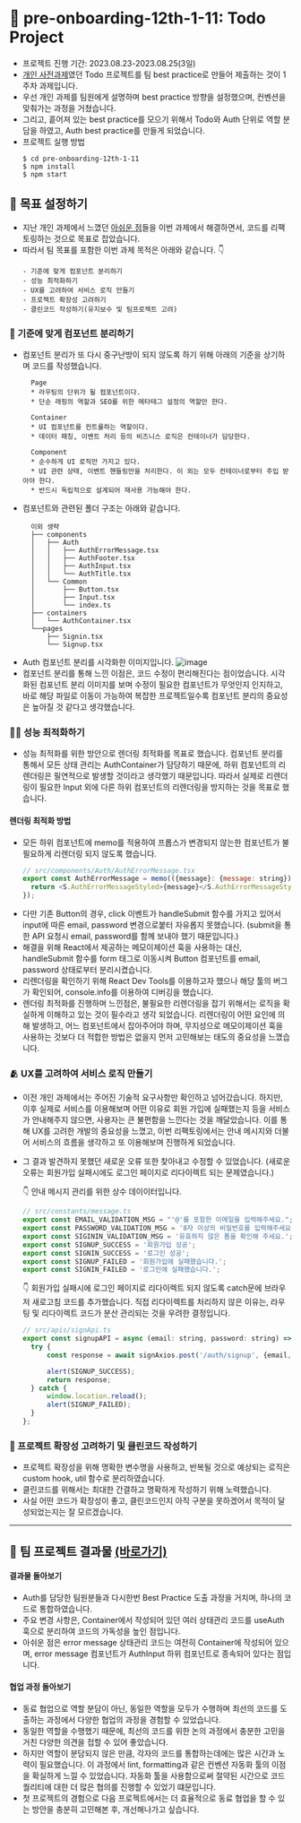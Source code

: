 # 📝 pre-onboarding-12th-1-11: Todo Project
- 프로젝트 진행 기간: 2023.08.23-2023.08.25(3일)
-   [개인 사전과제](https://github.com/Aroma-oh/wanted-pre-onboarding-frontend)였던 Todo 프로젝트를 팀 best practice로 만들어 제출하는 것이 1주차 과제입니다.
-   우선 개인 과제를 팀원에게 설명하며 best practice 방향을 설정했으며, 컨벤션을 맞춰가는 과정을 거쳤습니다. 
-   그리고, 흩어져 있는 best practice를 모으기 위해서 Todo와 Auth 단위로 역할 분담을 하였고, Auth best practice를 만들게 되었습니다.
-   프로젝트 실행 방법
    ```
    $ cd pre-onboarding-12th-1-11
    $ npm install
    $ npm start
    ```


## 🎯 목표 설정하기 
* 지난 개인 과제에서 느꼈던 [아쉬운 점](https://github.com/Aroma-oh/wanted-pre-onboarding-frontend#-%EC%95%84%EC%89%AC%EC%9B%80%EC%9C%BC%EB%A1%9C-%EB%82%A8%EC%9D%80-%EC%82%AC%ED%95%AD%EB%93%A4)들을 이번 과제에서 해결하면서, 코드를 리팩토링하는 것으로 목표로 잡았습니다. 
* 따라서 팀 목표를 포함한 이번 과제 목적은 아래와 같습니다. 👇
  ```
  - 기준에 맞게 컴포넌트 분리하기
  - 성능 최적화하기
  - UX를 고려하여 서비스 로직 만들기
  - 프로젝트 확장성 고려하기
  - 클린코드 작성하기(유지보수 및 팀프로젝트 고려)
  ```
### 🧩 기준에 맞게 컴포넌트 분리하기
* 컴포넌트 분리가 또 다시 중구난방이 되지 않도록 하기 위해 아래의 기준을 상기하며 코드를 작성했습니다. 
  ```
    Page
    * 라우팅의 단위가 될 컴포넌트이다.
    * 단순 래핑의 역할과 SEO를 위한 메타태그 설정의 역할만 한다.
    
    Container
    * UI 컴포넌트를 컨트롤하는 역할이다.
    * 데이터 패칭, 이벤트 처리 등의 비즈니스 로직은 컨테이너가 담당한다.
    
    Component
    * 순수하게 UI 로직만 가지고 있다.
    * UI 관련 상태, 이벤트 핸들링만을 처리한다. 이 외는 모두 컨테이너로부터 주입 받아야 한다.
    * 반드시 독립적으로 설계되어 재사용 가능해야 한다.
  ```
* 컴포넌트와 관련된 폴더 구조는 아래와 같습니다.
  ```
    이외 생략
    ├── components
    │   ├── Auth
    │   │   ├── AuthErrorMessage.tsx
    │   │   ├── AuthFooter.tsx
    │   │   ├── AuthInput.tsx
    │   │   └── AuthTitle.tsx
    │   └── Common
    │       ├── Button.tsx
    │       ├── Input.tsx
    │       └── index.ts
    ├── containers
    │   └── AuthContainer.tsx
    └──pages
        ├── Signin.tsx
        └── Signup.tsx
  ```
* Auth 컴포넌트 분리를 시각화한 이미지입니다.
  ![image](https://github.com/Aroma-oh/wanted-pre-onboarding-frontend-projects/assets/115550622/0fd09224-8d1f-4ae6-95d1-d67d8c0e9fd5)
* 컴포넌트 분리를 통해 느낀 이점은, 코드 수정이 편리해진다는 점이었습니다. 시각화된 컴포넌트 분리 이미지를 보며 수정이 필요한 컴포넌트가 무엇인지 인지하고, 바로 해당 파일로 이동이 가능하여 복잡한 프로젝트일수록 컴포넌트 분리의 중요성은 높아질 것 같다고 생각했습니다. 

### 🧚🏻 성능 최적화하기
* 성능 최적화를 위한 방안으로 렌더링 최적화를 목표로 했습니다. 컴포넌트 분리를 통해서 모든 상태 관리는 AuthContainer가 담당하기 때문에, 하위 컴포넌트의 리렌더링은 필연적으로 발생할 것이라고 생각했기 때문입니다. 따라서 실제로 리렌더링이 필요한 Input 외에 다른 하위 컴포넌트의 리렌더링을 방지하는 것을 목표로 했습니다. 
#### 렌더링 최적화 방법
* 모든 하위 컴포넌트에 memo를 적용하여 프롭스가 변경되지 않는한 컴포넌트가 불필요하게 리렌더링 되지 않도록 했습니다.
  ```js
  // src/components/Auth/AuthErrorMessage.tsx
  export const AuthErrorMessage = memo(({message}: {message: string}) => {
    return <S.AuthErrorMessageStyled>{message}</S.AuthErrorMessageStyled>;
  });
  ```
* 다만 기존 Button의 경우, click 이벤트가 handleSubmit 함수를 가지고 있어서 input에 따른 email, password 변경으로붙터 자유롭지 못했습니다. (submit을 통한 API 요청시 email, password를 함께 보내야 했기 때문입니다.)
* 해결을 위해 React에서 제공하는 메모이제이션 훅을 사용하는 대신, handleSubmit 함수를 form 태그로 이동시켜 Button 컴포넌트를 email, password 상태로부터 분리시켰습니다.
* 리렌더링을 확인하기 위해 React Dev Tools를 이용하고자 했으나 해당 툴의 버그가 확인되어, console.info를 이용하여 디버깅을 했습니다.
* 렌더링 최적화를 진행하며 느낀점은, 불필요한 리렌더링을 잡기 위해서는 로직을 확실하게 이해하고 있는 것이 필수라고 생각 되었습니다. 리렌더링이 어떤 요인에 의해 발생하고, 어느 컴포넌트에서 잡아주어야 하며, 무지성으로 메모이제이션 훅을 사용하는 것보다 더 적합한 방법은 없을지 먼저 고민해보는 태도의 중요성을 느꼈습니다. 

### 🫂 UX를 고려하여 서비스 로직 만들기
* 이전 개인 과제에서는 주어진 기술적 요구사항만 확인하고 넘어갔습니다. 하지만, 이후 실제로 서비스를 이용해보며 어떤 이유로 회원 가입에 실패했는지 등을 서비스가 안내해주지 않으면, 사용자는 큰 불편함을 느낀다는 것을 깨달았습니다. 이를 통해 UX를 고려한 개발의 중요성을 느꼈고, 이번 리팩토링에서는 안내 메시지와 더불어 서비스의 흐름을 생각하고 또 이용해보며 진행하게 되었습니다. 
* 그 결과 발견하지 못했던 새로운 오류 또한 찾아내고 수정할 수 있었습니다. (새로운 오류는 회원가입 실패시에도 로그인 페이지로 리다이렉트 되는 문제였습니다.)

  👇 안내 메시지 관리를 위한 상수 데이이터입니다. 
    ```js
    // src/constants/message.ts
    export const EMAIL_VALIDATION_MSG = "'@'를 포함한 이메일을 입력해주세요.";
    export const PASSWORD_VALIDATION_MSG = '8자 이상의 비밀번호를 입력해주세요.';
    export const SIGININ_VALIDATION_MSG = '유효하지 않은 폼을 확인해 주세요.';
    export const SIGNUP_SUCCESS = '회원가입 성공';
    export const SIGNIN_SUCCESS = '로그인 성공';
    export const SIGNUP_FAILED = '회원가입에 실패했습니다.';
    export const SIGNIN_FAILED = '로그인에 실패했습니다.';
  
    ```
  👇 회원가입 실패시에 로그인 페이지로 리다이렉트 되지 않도록 catch문에 브라우저 새로고침 코드를 추가했습니다. 직접 리다이렉트를 처리하지 않은 이유는, 라우팅 및 리다이렉트 코드가 분산 관리되는 것을 우려한 결정입니다. 
    ```js
    // src/apis/signApi.ts
    export const signupAPI = async (email: string, password: string) => {
      try {
          const response = await signAxios.post('/auth/signup', {email, password});
  
          alert(SIGNUP_SUCCESS);
          return response;
      } catch {
          window.location.reload();
          alert(SIGNUP_FAILED);
      }
    };
    ```

### 🤔 프로젝트 확장성 고려하기 및 클린코드 작성하기
* 프로젝트 확장성을 위해 명확한 변수명을 사용하고, 반복될 것으로 예상되는 로직은 custom hook, util 함수로 분리하였습니다.
* 클린코드를 위해서는 최대한 간결하고 명확하게 작성하기 위해 노력했습니다.
* 사실 어떤 코드가 확장성이 좋고, 클린코드인지 아직 구분을 못하겠어서 목적이 달성되었는지는 잘 모르겠습니다.

------


## 🎊 팀 프로젝트 결과물 [(바로가기)](https://github.com/wanted-pre-onboarding-12th-11/pre-onboarding-12th-1-11)
#### 결과물 돌아보기 
* Auth를 담당한 팀원분들과 다시한번 Best Practice 도출 과정을 거치며, 하나의 코드로 통합하였습니다.
* 주요 변경 사항은, Container에서 작성되어 있던 여러 상태관리 코드를 useAuth 훅으로 분리하여 코드의 가독성을 높인 점입니다.
* 아쉬운 점은 error message 상태관리 코드는 여전히 Container에 작성되어 있으며, error message 컴포넌트가 AuthInput 하위 컴포넌트로 종속되어 있다는 점입니다.
#### 협업 과정 돌아보기
* 동료 협업으로 역할 분담이 아닌, 동일한 역할을 모두가 수행하며 최선의 코드를 도출하는 과정에서 다양한 협업의 과정을 경험할 수 있었습니다.
* 동일한 역할을 수행했기 때문에, 최선의 코드를 위한 논의 과정에서 충분한 고민을 거친 다양한 의견을 접할 수 있어 좋았습니다.
* 하지만 역할이 분담되지 않은 만큼, 각자의 코드를 통합하는데에는 많은 시간과 노력이 필요했습니다. 이 과정에서 lint, formatting과 같은 컨벤션 자동화 툴의 이점을 확실하게 느낄 수 있었습니다. 자동화 툴을 사용함으로써 절약된 시간으로 코드 퀄리티에 대한 더 많은 협의를 진행할 수 있었기 떄문입니다.
* 첫 프로젝트의 경험으로 다음 프로젝트에서는 더 효율적으로 동료 협업을 할 수 있는 방안을 충분히 고민해본 후, 개선해나가고 싶습니다. 

